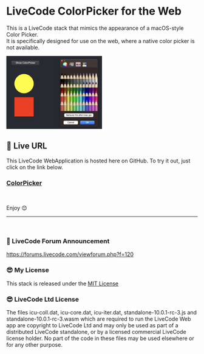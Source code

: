 # LiveCode ColorPicker for the Web

This is a LiveCode stack that mimics the appearance of a macOS-style Color Picker.  
It is specifically designed for use on the web, where a native color picker is not available.


<img src="https://raw.githubusercontent.com/RolfKocherhans/ColorPicker/refs/heads/main/ColorPicker.png" alt="Alt Text" style="width:50%; height:auto;">


## 🥳 Live URL

This LiveCode WebApplication is hosted here on GitHub. To try it out, just click on the link below.         
<h3><a href="https://rolfkocherhans.github.io/ColorPicker">ColorPicker</a></h3>

<br>

Enjoy 😊

---
<br>

### 🤗 LiveCode Forum Announcement
https://forums.livecode.com/viewforum.php?f=120

### 😎 My License
This stack is released under the [MIT License](https://opensource.org/licenses/MIT)

### 😎 LiveCode Ltd License
The files icu-coll.dat, icu-core.dat, icu-iter.dat, standalone-10.0.1-rc-3.js and standalone-10.0.1-rc-3.wasm which are required to run the LiveCode Web app are copyright to LiveCode Ltd and may only be used as part of a distributed LiveCode standalone, or by a licensed commercial LiveCode license holder. No part of the code in these files may be used elsewhere or for any other purpose.
